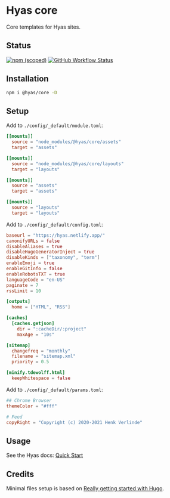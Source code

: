 # Hyas core

Core templates for Hyas sites.

## Status

[![npm (scoped)](https://img.shields.io/npm/v/@hyas/core?style=flat-square)](https://www.npmjs.com/package/@hyas/core) [![GitHub Workflow Status](https://img.shields.io/github/actions/workflow/status/h-enk/hyas-core/codeql.yml?style=flat-square)](https://github.com/h-enk/hyas-core/actions/workflows/codeql.yml)

## Installation

```bash
npm i @hyas/core -D
```

## Setup

Add to `./config/_default/module.toml`:

```toml
[[mounts]]
  source = "node_modules/@hyas/core/assets"
  target = "assets"

[[mounts]]
  source = "node_modules/@hyas/core/layouts"
  target = "layouts"

[[mounts]]
  source = "assets"
  target = "assets"

[[mounts]]
  source = "layouts"
  target = "layouts"
```

Add to `./config/_default/config.toml`:

```toml
baseurl = "https://hyas.netlify.app/"
canonifyURLs = false
disableAliases = true
disableHugoGeneratorInject = true
disableKinds = ["taxonomy", "term"]
enableEmoji = true
enableGitInfo = false
enableRobotsTXT = true
languageCode = "en-US"
paginate = 7
rssLimit = 10

[outputs]
  home = ["HTML", "RSS"]

[caches]
  [caches.getjson]
    dir = ":cacheDir/:project"
    maxAge = "10s"

[sitemap]
  changefreq = "monthly"
  filename = "sitemap.xml"
  priority = 0.5

[minify.tdewolff.html]
  keepWhitespace = false
```

Add to `./config/_default/params.toml`:

```toml
## Chrome Browser
themeColor = "#fff"

# Feed
copyRight = "Copyright (c) 2020-2021 Henk Verlinde"
```

## Usage

See the Hyas docs: [Quick Start](https://gethyas.com/docs/prologue/quick-start/)

## Credits

Minimal files setup is based on [Really getting started with Hugo](https://www.brycewray.com/posts/2022/07/really-getting-started-hugo/).
